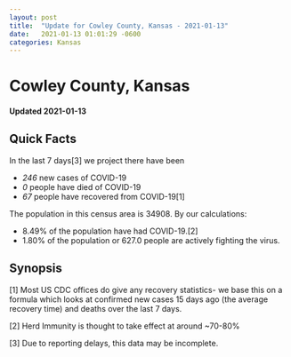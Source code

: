 ```yaml
---
layout: post
title:  "Update for Cowley County, Kansas - 2021-01-13"
date:   2021-01-13 01:01:29 -0600
categories: Kansas
---
```


# Cowley County, Kansas
#### Updated 2021-01-13

## Quick Facts

In the last 7 days[3] we project there have been
- *246* new cases of COVID-19
- *0* people have died of COVID-19
- *67* people have recovered from COVID-19[1]

The population in this census area is 34908. By our calculations:
- 8.49% of the population have had COVID-19.[2]
- 1.80% of the population or 627.0 people are actively fighting the virus.

## Synopsis




[1] Most US CDC offices do give any recovery statistics- we base this on a formula which looks at confirmed new cases
15 days ago (the average recovery time) and deaths over the last 7 days.

[2] Herd Immunity is thought to take effect at around ~70-80%

[3] Due to reporting delays, this data may be incomplete.
 
    
